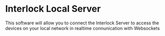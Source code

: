 # Interlock Local Server

This software will allow you to connect the Interlock Server to access the devices on your local network in realtime connunication with Websockets


